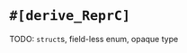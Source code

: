# `#[derive_ReprC]`

<span class="warning">

TODO: `struct`s, field-less enum, opaque type

</span>
